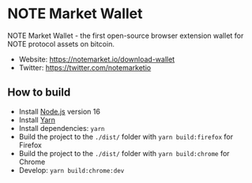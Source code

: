 # NOTE Market Wallet

NOTE Market Wallet - the first open-source browser extension wallet for NOTE protocol assets on bitcoin.

- Website: https://notemarket.io/download-wallet
- Twitter: https://twitter.com/notemarketio

## How to build

- Install [Node.js](https://nodejs.org) version 16
- Install [Yarn](https://yarnpkg.com/en/docs/install)
- Install dependencies: `yarn`
- Build the project to the `./dist/` folder with `yarn build:firefox` for Firefox
- Build the project to the `./dist/` folder with `yarn build:chrome` for Chrome
- Develop: `yarn build:chrome:dev`
